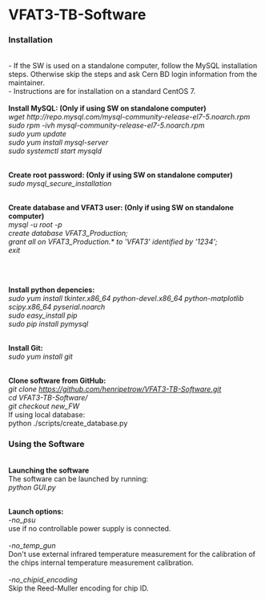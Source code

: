 # VFAT3-TB-Software



<h3>Installation</h3>
<br>- If the SW is used on a standalone computer, follow the MySQL installation steps. Otherwise skip the steps and ask 
Cern BD login information from the maintainer.
<br>- Instructions are for installation on a standard CentOS 7. 

<br>
<br><b>Install MySQL: (Only if using SW on standalone computer)</b>
<br><i>wget http://repo.mysql.com/mysql-community-release-el7-5.noarch.rpm</i>
<br><i>sudo rpm -ivh mysql-community-release-el7-5.noarch.rpm</i>
<br><i>sudo yum update</i>
<br><i>sudo yum install mysql-server</i>
<br><i>sudo systemctl start mysqld</i>

<br><b>Create root password: (Only if using SW on standalone computer)</b>
<br><i>sudo mysql_secure_installation</i>

<br><b>Create database and VFAT3 user: (Only if using SW on standalone computer)</b>
<br><i>mysql -u root -p</i>
<br><i>create database VFAT3_Production;</i>
<br><i>grant all on VFAT3_Production.* to 'VFAT3' identified by '1234';</i>
<br><i>exit</i>

<br>


<br><b>Install python depencies:</b>
<br><i>sudo yum install tkinter.x86_64 python-devel.x86_64 python-matplotlib scipy.x86_64 pyserial.noarch </i>
<br><i>sudo easy_install pip</i>
<br><i>sudo pip install pymysql</i>

<br><b>Install Git:</b>
<br><i>sudo yum install git</i>

<br><b>Clone software from GitHub:</b>
<br><i>git clone https://github.com/henripetrow/VFAT3-TB-Software.git</i>
<br><i>cd VFAT3-TB-Software/</i>
<br><i>git checkout new_FW</i>
<br> If using local database:
<br>python ./scripts/create_database.py</i>



<h3>Using the Software</h3>

<br><b>Launching the software</b>
<br> The software can be launched by running:
<br> <i>python GUI.py</i>

<br><b>Launch options:</b>
<br><i>-no_psu</i>
<br> use if no controllable power supply is connected.
<br>
<br><i>-no_temp_gun</i>
<br> Don't use external infrared temperature measurement for the calibration of the chips internal temperature measurement calibration.
<br>
<br><i>-no_chipid_encoding</i>
<br>Skip the Reed-Muller encoding for chip ID.